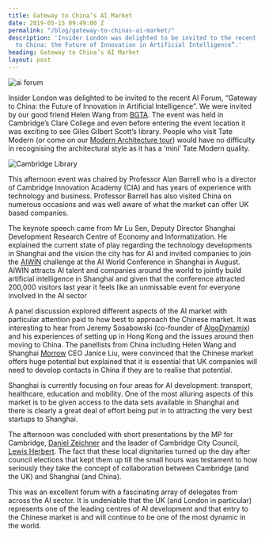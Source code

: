 ```yaml
---
title: Gateway to China’s AI Market
date: 2019-05-15 09:49:00 Z
permalink: "/blog/gateway-to-chinas-ai-market/"
description: 'Insider London was delighted to be invited to the recent AI Forum, “Gateway
  to China: the Future of Innovation in Artificial Intelligence”.'
heading: Gateway to China’s AI Market
layout: post
---
```


![ai forum](/uploads/ai%20forum%20conference.jpg)

Insider London was delighted to be invited to the recent AI Forum, “Gateway to China: the Future of Innovation in Artificial Intelligence”.  We were invited by our good friend Helen Wang from [BGTA](https://www.bgta.co.uk).  The event was held in Cambridge’s Clare College and even before entering the event location it was exciting to see Giles Gilbert Scott’s library.  People who visit Tate Modern (or come on our [Modern Architecture tour](https://www.insider-london.co.uk/tours/modern-architecture-tour/)) would have no difficulty in recognising the architectural style as it has a ‘mini’ Tate Modern quality.



![Cambridge Library](/uploads/cambridge%20library.jpg)



This afternoon event was chaired by Professor Alan Barrell who is a director of Cambridge Innovation Academy (CIA) and has years of experience with technology and business.  Professor Barrell has also visited China on numerous occasions and was well aware of what the market can offer UK based companies.



The keynote speech came from Mr Lu Sen, Deputy Director Shanghai Development Research Centre of Economy and Informatization.  He explained the current state of play regarding the technology developments in Shanghai and the vision the city has for AI and invited companies to join the [AIWIN](http://aiwin.org.cn/#/) challenge at the AI World Conference in Shanghai in August.  AIWIN attracts AI talent and companies around the world to jointly build artificial intelligence in Shanghai and given that the conference attracted 200,000 visitors last year it feels like an unmissable event for everyone involved in the AI sector



A panel discussion explored different aspects of the AI market with particular attention paid to how best to approach the Chinese market.  It was interesting to hear from Jeremy Sosabowski (co-founder of [AlgoDynamix](https://www.algodynamix.com)) and his experiences of setting up in Hong Kong and the issues around then moving to China.  The panellists from China including Helen Wang and Shanghai [Morrow](http://en.aimorrow.com) CEO Janice Liu, were convinced that the Chinese market offers huge potential but explained that it is essential that UK companies will need to develop contacts in China if they are to realise that potential.



Shanghai is currently focusing on four areas for AI development: transport, healthcare, education and mobility.  One of the most alluring aspects of this market is to be given access to the data sets available in Shanghai and there is clearly a great deal of effort being put in to attracting the very best startups to Shanghai.



The afternoon was concluded with short presentations by the MP for Cambridge, [Daniel Zeichner](https://www.danielzeichner.co.uk) and the leader of Cambridge City Council, [Lewis Herbert](http://cambridgeshirepeterborough-ca.gov.uk/caboard/cllr-lewis-herbert/).  The fact that these local dignitaries turned up the day after council elections that kept them up till the small hours was testament to how seriously they take the concept of collaboration between Cambridge (and the UK) and Shanghai (and China).



This was an excellent forum with a fascinating array of delegates from across the AI sector.  It is undeniable that the UK (and London in particular) represents one of the leading centres of AI development and that entry to the Chinese market is and will continue to be one of the most dynamic in the world.
